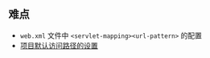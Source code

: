 ## 难点

* `web.xml` 文件中 `<servlet-mapping><url-pattern>` 的配置
* [项目默认访问路径的设置](https://blog.csdn.net/weixin_41996632/article/details/84570504)